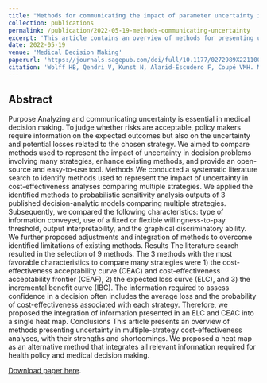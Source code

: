```yaml
---
title: "Methods for communicating the impact of parameter uncertainty in a multiple strategies cost-effectiveness comparison"
collection: publications
permalink: /publication/2022-05-19-methods-communicating-uncertainty
excerpt: 'This article contains an overview of methods for presenting uncertainty in multiple-strategy cost-effectiveness analyses. Code in Microsoft Excel and R is provided to easily analyze data using the methods discussed in this article.'
date: 2022-05-19
venue: 'Medical Decision Making'
paperurl: 'https://journals.sagepub.com/doi/full/10.1177/0272989X221100112'
citation: 'Wolff HB, Qendri V, Kunst N, Alarid-Escudero F, Coupé VMH. Methods for communicating the impact of parameter uncertainty in a multiple strategies cost-effectiveness comparison. Medical Decision Making. 2022;42(7):956-968.'
---
```

## Abstract
Purpose
Analyzing and communicating uncertainty is essential in medical decision making. To judge whether risks are acceptable, policy makers require information on the expected outcomes but also on the uncertainty and potential losses related to the chosen strategy. We aimed to compare methods used to represent the impact of uncertainty in decision problems involving many strategies, enhance existing methods, and provide an open-source and easy-to-use tool.
Methods
We conducted a systematic literature search to identify methods used to represent the impact of uncertainty in cost-effectiveness analyses comparing multiple strategies. We applied the identified methods to probabilistic sensitivity analysis outputs of 3 published decision-analytic models comparing multiple strategies. Subsequently, we compared the following characteristics: type of information conveyed, use of a fixed or flexible willingness-to-pay threshold, output interpretability, and the graphical discriminatory ability. We further proposed adjustments and integration of methods to overcome identified limitations of existing methods.
Results
The literature search resulted in the selection of 9 methods. The 3 methods with the most favorable characteristics to compare many strategies were 1) the cost-effectiveness acceptability curve (CEAC) and cost-effectiveness acceptability frontier (CEAF), 2) the expected loss curve (ELC), and 3) the incremental benefit curve (IBC). The information required to assess confidence in a decision often includes the average loss and the probability of cost-effectiveness associated with each strategy. Therefore, we proposed the integration of information presented in an ELC and CEAC into a single heat map.
Conclusions
This article presents an overview of methods presenting uncertainty in multiple-strategy cost-effectiveness analyses, with their strengths and shortcomings. We proposed a heat map as an alternative method that integrates all relevant information required for health policy and medical decision making.

[Download paper here](https://journals.sagepub.com/doi/full/10.1177/0272989X221100112).